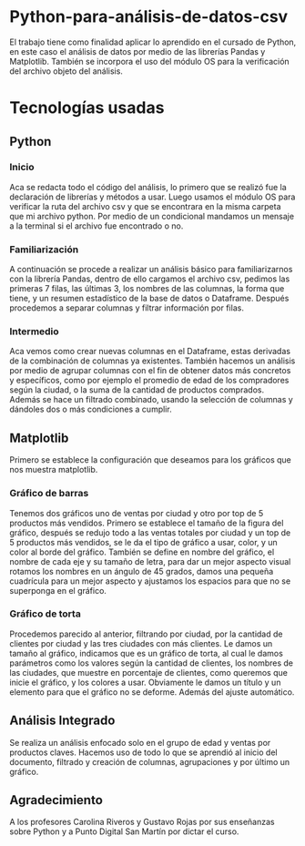 # Python-para-análisis-de-datos-csv
El trabajo tiene como finalidad aplicar lo aprendido en el cursado de Python, en este caso el análisis de datos por medio de las librerías Pandas y Matplotlib. También se incorpora el uso del módulo OS para la verificación del archivo objeto del análisis.

# Tecnologías usadas
## Python
### Inicio
Aca se redacta todo el código del análisis, lo primero que se realizó fue la declaración de librerías y métodos a usar. Luego usamos el módulo OS para verificar la ruta del archivo csv y que se encontrara en la misma carpeta que mi archivo python. Por medio de un condicional mandamos un mensaje a la terminal si el archivo fue encontrado o no.
### Familiarización
A continuación se procede a realizar un análisis básico para familiarizarnos con la librería Pandas, dentro de ello cargamos el archivo csv, pedimos las primeras 7 filas, las últimas 3, los nombres de las columnas, la forma que tiene, y un resumen estadístico de la base de datos o Dataframe. Después procedemos a separar columnas y filtrar información por filas.
### Intermedio
Aca vemos como crear nuevas columnas en el Dataframe, estas derivadas de la combinación de columnas ya existentes. También hacemos un análisis por medio de agrupar columnas con el fin de obtener datos más concretos y específicos, como por ejemplo el promedio de edad de los compradores según la ciudad, o la suma de la cantidad de productos comprados. Además se hace un filtrado combinado, usando la selección de columnas y dándoles dos o más condiciones a cumplir.
## Matplotlib
Primero se establece la configuración que deseamos para los gráficos que nos muestra matplotlib.
### Gráfico de barras
Tenemos dos gráficos uno de ventas por ciudad y otro por top de 5 productos más vendidos. Primero se establece el tamaño de la figura del gráfico, después se redujo todo a las ventas totales por ciudad y un top de 5 productos más vendidos, se le da el tipo de gráfico a usar, color, y un color al borde del gráfico. También se define en nombre del gráfico, el nombre de cada eje y su tamaño de letra, para dar un mejor aspecto visual rotamos los nombres en un ángulo de 45 grados, damos una pequeña cuadrícula para un mejor aspecto y ajustamos los espacios para que no se superponga en el gráfico.
### Gráfico de torta
Procedemos parecido al anterior, filtrando por ciudad, por la cantidad de clientes por ciudad y las tres ciudades con más clientes. Le damos un tamaño al gráfico, indicamos que es un gráfico de torta, al cual le damos parámetros como los valores según la cantidad de clientes, los nombres de las ciudades, que muestre en porcentaje de clientes, como queremos que inicie el gráfico, y los colores a usar. Obviamente le damos un título y un elemento para que el gráfico no se deforme. Además del ajuste automático.
## Análisis Integrado
Se realiza un análisis enfocado solo en el grupo de edad y ventas por productos claves. Hacemos uso de todo lo que se aprendió al inicio del documento, filtrado y creación de columnas, agrupaciones y por último un gráfico.
## Agradecimiento
A los profesores Carolina Riveros y Gustavo Rojas por sus enseñanzas sobre Python y a Punto Digital San Martín por dictar el curso.
